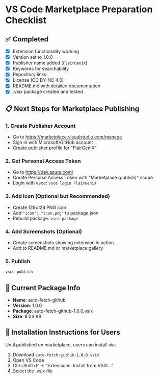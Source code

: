 # VS Code Marketplace Preparation Checklist

## ✅ Completed
- [x] Extension functionality working
- [x] Version set to 1.0.0
- [x] Publisher name added (`FlairGeniX`)
- [x] Keywords for searchability
- [x] Repository links
- [x] License (CC BY-NC 4.0)
- [x] README.md with detailed documentation
- [x] .vsix package created and tested

## 📋 Next Steps for Marketplace Publishing

### 1. Create Publisher Account
- Go to https://marketplace.visualstudio.com/manage
- Sign in with Microsoft/GitHub account
- Create publisher profile for "FlairGeniX"

### 2. Get Personal Access Token
- Go to https://dev.azure.com/
- Create Personal Access Token with "Marketplace (publish)" scope
- Login with vsce: `vsce login FlairGeniX`

### 3. Add Icon (Optional but Recommended)
- Create 128x128 PNG icon
- Add `"icon": "icon.png"` to package.json
- Rebuild package: `vsce package`

### 4. Add Screenshots (Optional)
- Create screenshots showing extension in action
- Add to README.md or marketplace gallery

### 5. Publish
```bash
vsce publish
```

## 🔧 Current Package Info
- **Name**: auto-fetch-github
- **Version**: 1.0.0
- **Package**: auto-fetch-github-1.0.0.vsix
- **Size**: 8.04 KB

## 📝 Installation Instructions for Users
Until published on marketplace, users can install via:
1. Download `auto-fetch-github-1.0.0.vsix`
2. Open VS Code
3. Ctrl+Shift+P → "Extensions: Install from VSIX..."
4. Select the .vsix file
